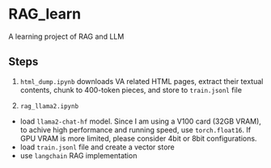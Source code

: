 # RAG_learn
A learning project of RAG and LLM

## Steps

1) `html_dump.ipynb` downloads VA related HTML pages, extract their textual contents, chunk to 400-token pieces, and store to `train.jsonl` file

2) `rag_llama2.ipynb` 
- load `llama2-chat-hf` model. Since I am using a V100 card (32GB VRAM), to achive high performance and running speed, use `torch.float16`. If GPU VRAM is more limited, please consider 4bit or 8bit configurations.
- load `train.jsonl` file and create a vector store
- use `langchain` RAG implementation